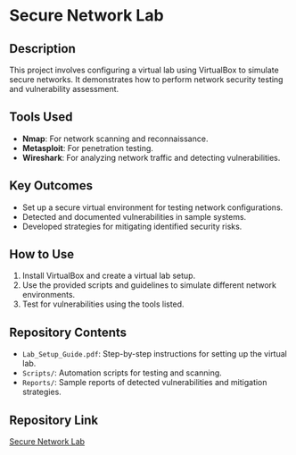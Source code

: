 # Secure Network Lab

## Description
This project involves configuring a virtual lab using VirtualBox to simulate secure networks. It demonstrates how to perform network security testing and vulnerability assessment.

## Tools Used
- **Nmap**: For network scanning and reconnaissance.  
- **Metasploit**: For penetration testing.  
- **Wireshark**: For analyzing network traffic and detecting vulnerabilities.  

## Key Outcomes
- Set up a secure virtual environment for testing network configurations.  
- Detected and documented vulnerabilities in sample systems.  
- Developed strategies for mitigating identified security risks.  

## How to Use
1. Install VirtualBox and create a virtual lab setup.  
2. Use the provided scripts and guidelines to simulate different network environments.  
3. Test for vulnerabilities using the tools listed.  

## Repository Contents
- `Lab_Setup_Guide.pdf`: Step-by-step instructions for setting up the virtual lab.  
- `Scripts/`: Automation scripts for testing and scanning.  
- `Reports/`: Sample reports of detected vulnerabilities and mitigation strategies.  

## Repository Link
[Secure Network Lab](https://github.com/SecuredByAnushree/Secure-Network-Lab)

